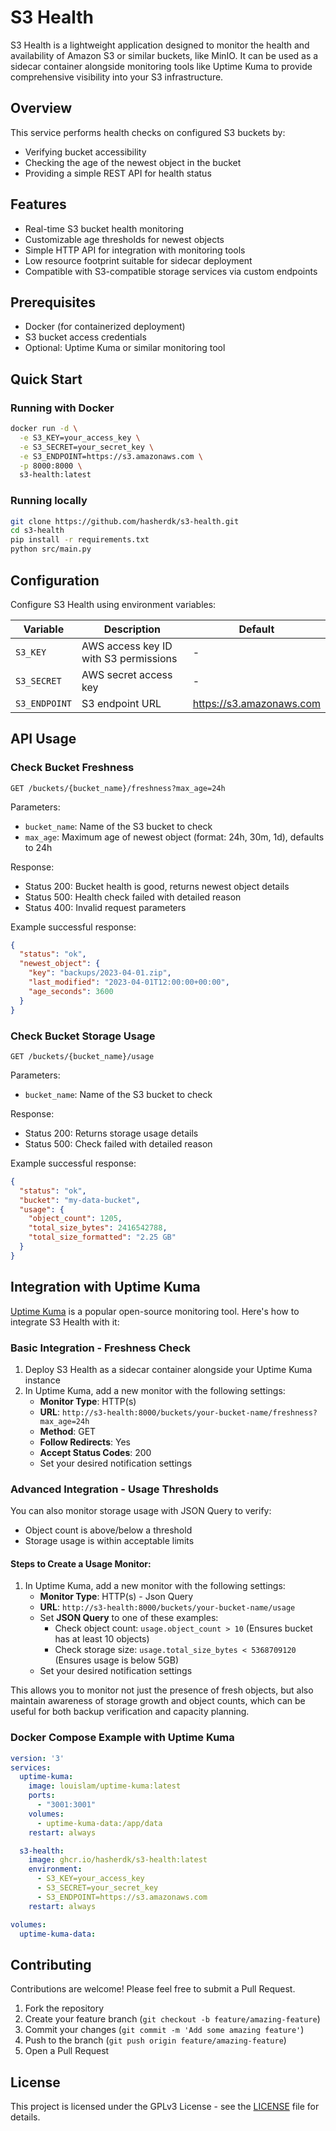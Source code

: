 # S3 Health

S3 Health is a lightweight application designed to monitor the health and availability of Amazon S3 or similar buckets, like MinIO. It can be used as a sidecar container alongside monitoring tools like Uptime Kuma to provide comprehensive visibility into your S3 infrastructure.

## Overview

This service performs health checks on configured S3 buckets by:
- Verifying bucket accessibility
- Checking the age of the newest object in the bucket
- Providing a simple REST API for health status

## Features

- Real-time S3 bucket health monitoring
- Customizable age thresholds for newest objects
- Simple HTTP API for integration with monitoring tools
- Low resource footprint suitable for sidecar deployment
- Compatible with S3-compatible storage services via custom endpoints

## Prerequisites

- Docker (for containerized deployment)
- S3 bucket access credentials
- Optional: Uptime Kuma or similar monitoring tool

## Quick Start

### Running with Docker

```bash
docker run -d \
  -e S3_KEY=your_access_key \
  -e S3_SECRET=your_secret_key \
  -e S3_ENDPOINT=https://s3.amazonaws.com \
  -p 8000:8000 \
  s3-health:latest
```

### Running locally

```bash
git clone https://github.com/hasherdk/s3-health.git
cd s3-health
pip install -r requirements.txt
python src/main.py
```

## Configuration

Configure S3 Health using environment variables:

| Variable | Description | Default |
|----------|-------------|---------|
| `S3_KEY` | AWS access key ID with S3 permissions | - |
| `S3_SECRET` | AWS secret access key | - |
| `S3_ENDPOINT` | S3 endpoint URL | https://s3.amazonaws.com |

## API Usage

### Check Bucket Freshness

```
GET /buckets/{bucket_name}/freshness?max_age=24h
```

Parameters:
- `bucket_name`: Name of the S3 bucket to check
- `max_age`: Maximum age of newest object (format: 24h, 30m, 1d), defaults to 24h

Response:
- Status 200: Bucket health is good, returns newest object details
- Status 500: Health check failed with detailed reason
- Status 400: Invalid request parameters

Example successful response:
```json
{
  "status": "ok",
  "newest_object": {
    "key": "backups/2023-04-01.zip",
    "last_modified": "2023-04-01T12:00:00+00:00",
    "age_seconds": 3600
  }
}
```

### Check Bucket Storage Usage

```
GET /buckets/{bucket_name}/usage
```

Parameters:
- `bucket_name`: Name of the S3 bucket to check

Response:
- Status 200: Returns storage usage details
- Status 500: Check failed with detailed reason

Example successful response:
```json
{
  "status": "ok",
  "bucket": "my-data-bucket",
  "usage": {
    "object_count": 1205,
    "total_size_bytes": 2416542788,
    "total_size_formatted": "2.25 GB"
  }
}
```

## Integration with Uptime Kuma

[Uptime Kuma](https://github.com/louislam/uptime-kuma) is a popular open-source monitoring tool. Here's how to integrate S3 Health with it:

### Basic Integration - Freshness Check

1. Deploy S3 Health as a sidecar container alongside your Uptime Kuma instance
2. In Uptime Kuma, add a new monitor with the following settings:
   - **Monitor Type**: HTTP(s)
   - **URL**: `http://s3-health:8000/buckets/your-bucket-name/freshness?max_age=24h`
   - **Method**: GET
   - **Follow Redirects**: Yes
   - **Accept Status Codes**: 200
   - Set your desired notification settings

### Advanced Integration - Usage Thresholds

You can also monitor storage usage with JSON Query to verify:
- Object count is above/below a threshold
- Storage usage is within acceptable limits

#### Steps to Create a Usage Monitor:

1. In Uptime Kuma, add a new monitor with the following settings:
   - **Monitor Type**: HTTP(s) - Json Query
   - **URL**: `http://s3-health:8000/buckets/your-bucket-name/usage`
   - Set **JSON Query** to one of these examples:
     - Check object count: `usage.object_count > 10` (Ensures bucket has at least 10 objects)
     - Check storage size: `usage.total_size_bytes < 5368709120` (Ensures usage is below 5GB)
   - Set your desired notification settings

This allows you to monitor not just the presence of fresh objects, but also maintain awareness of storage growth and object counts, which can be useful for both backup verification and capacity planning.

### Docker Compose Example with Uptime Kuma

```yaml
version: '3'
services:
  uptime-kuma:
    image: louislam/uptime-kuma:latest
    ports:
      - "3001:3001"
    volumes:
      - uptime-kuma-data:/app/data
    restart: always

  s3-health:
    image: ghcr.io/hasherdk/s3-health:latest
    environment:
      - S3_KEY=your_access_key
      - S3_SECRET=your_secret_key
      - S3_ENDPOINT=https://s3.amazonaws.com
    restart: always

volumes:
  uptime-kuma-data:
```

## Contributing

Contributions are welcome! Please feel free to submit a Pull Request.

1. Fork the repository
2. Create your feature branch (`git checkout -b feature/amazing-feature`)
3. Commit your changes (`git commit -m 'Add some amazing feature'`)
4. Push to the branch (`git push origin feature/amazing-feature`)
5. Open a Pull Request

## License
This project is licensed under the GPLv3 License - see the [LICENSE](LICENSE) file for details.
